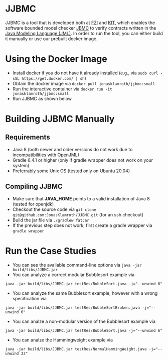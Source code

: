 # JJBMC
JJBMC is a tool that is developed both at [FZI](https://www.fzi.de) and [KIT](https://www.kit.edu), which enables the software bounded model checker [JBMC](https://www.cprover.org/jbmc/) to verify contracts written in the [Java Modeling Language (JML)](http://jmlspecs.org/index.shtml). In order to run the tool, you can either build it manually or use our prebuilt docker image.

# Using the Docker Image
- Install docker if you do not have it already installed (e.g., via ``sudo curl -sSL https://get.docker.com/ | sh``)
- Obtain the docker image via ``docker pull jonasklamroth/jjbmc:small``
- Run the interactive container via ``docker run -it jonasklamroth/jjbmc:small``
- Run JJBMC as shown below

# Building JJBMC Manually 
## Requirements
- Java 8 (both newer and older versions do not work due to incompatibilities with OpenJML)
- Gradle 6.4.1 or higher (only if gradle wrapper does not work on your system)
- Preferrably some Unix OS (tested only on Ubuntu 20.04)

## Compiling JJBMC
- Make sure that **JAVA_HOME** points to a valid installation of Java 8 (tested for openjdk)
- Checkout the source code via ``git clone git@github.com:JonasKlamroth/JJBMC.git`` (for an ssh checkout)
- Build the jar file via ``./gradlew fatJar``
- If the previous step does not work, first create a gradle wrapper via ``gradle wrapper``

# Run the Case Studies
- You can see the available command-line options via ``java -jar build/libs/JJBMC.jar``
- You can analyze a correct modular Bubblesort example via
```
java -jar build/libs/JJBMC.jar testRes/BubbleSort.java -j="--unwind 6"
```
- You can analyze the same Bubblesort example, however with a wrong specification via
```
java -jar build/libs/JJBMC.jar testRes/BubbleSortBroken.java -j="--unwind 6"
```
- You can analze a non-modular version of the Bubblesort example via
```
java -jar build/libs/JJBMC.jar testRes/BubbleSort.java -j="--unwind 6"
```
- You can analze the Hammingweight example via
```
java -jar build/libs/JJBMC.jar testRes/NormalHammingWeight.java -j="--unwind 33"
```
